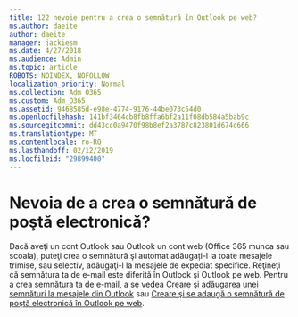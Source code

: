```yaml
---
title: 122 nevoie pentru a crea o semnătură în Outlook pe web?
ms.author: daeite
author: daeite
manager: jackiesm
ms.date: 4/27/2018
ms.audience: Admin
ms.topic: article
ROBOTS: NOINDEX, NOFOLLOW
localization_priority: Normal
ms.collection: Adm_O365
ms.custom: Adm_O365
ms.assetid: 9468585d-e98e-4774-9176-44be073c54d0
ms.openlocfilehash: 141bf3464cb8fb8ffa6bf2a11f08db584a5bab9c
ms.sourcegitcommit: dd43cc0a9470f98b8ef2a3787c823801d674c666
ms.translationtype: MT
ms.contentlocale: ro-RO
ms.lasthandoff: 02/12/2019
ms.locfileid: "29899400"
---
```

# <a name="need-to-create-an-email-signature"></a>Nevoia de a crea o semnătură de poştă electronică?

Dacă aveţi un cont Outlook sau Outlook un cont web (Office 365 munca sau scoala), puteţi crea o semnătură şi automat adăugați-l la toate mesajele trimise, sau selectiv, adăugaţi-l la mesajele de expediat specifice. Reţineţi că semnătura ta de e-mail este diferită în Outlook şi Outlook pe web. Pentru a crea semnătura ta de e-mail, a se vedea [Creare şi adăugarea unei semnături la mesajele din Outlook](https://support.office.com/article/8ee5d4f4-68fd-464a-a1c1-0e1c80bb27f2.aspx) sau [Creare şi se adaugă o semnătură de poştă electronică în Outlook pe web](https://support.office.com/article/5ff9dcfd-d3f1-447b-b2e9-39f91b074ea3.aspx).

